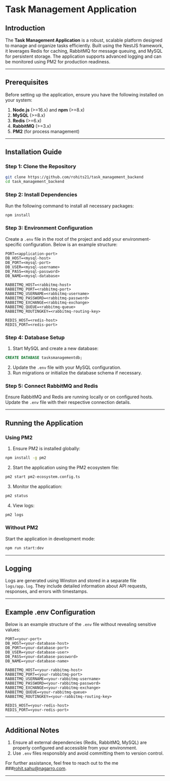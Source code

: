# Task Management Application

## Introduction

The **Task Management Application** is a robust, scalable platform designed to manage and organize tasks efficiently. Built using the NestJS framework, it leverages Redis for caching, RabbitMQ for message queuing, and MySQL for persistent storage. The application supports advanced logging and can be monitored using PM2 for production readiness.

---

## Prerequisites

Before setting up the application, ensure you have the following installed on your system:

1. **Node.js** (>=16.x) and **npm** (>=8.x)
2. **MySQL** (>=8.x)
3. **Redis** (>=6.x)
4. **RabbitMQ** (>=3.x)
5. **PM2** (for process management)

---

## Installation Guide

### Step 1: Clone the Repository

```bash
git clone https://github.com/rohits21/task_management_backend
cd task_management_backend
```

### Step 2: Install Dependencies

Run the following command to install all necessary packages:

```bash
npm install
```

### Step 3: Environment Configuration

Create a `.env` file in the root of the project and add your environment-specific configuration. Below is an example structure:

```env
PORT=<application-port>
DB_HOST=<mysql-host>
DB_PORT=<mysql-port>
DB_USER=<mysql-username>
DB_PASS=<mysql-password>
DB_NAME=<mysql-database>

RABBITMQ_HOST=<rabbitmq-host>
RABBITMQ_PORT=<rabbitmq-port>
RABBITMQ_USERNAME=<rabbitmq-username>
RABBITMQ_PASSWORD=<rabbitmq-password>
RABBITMQ_EXCHANGE=<rabbitmq-exchange>
RABBITMQ_QUEUE=<rabbitmq-queue>
RABBITMQ_ROUTINGKEY=<rabbitmq-routing-key>

REDIS_HOST=<redis-host>
REDIS_PORT=<redis-port>
```

### Step 4: Database Setup

1. Start MySQL and create a new database:

```sql
CREATE DATABASE tasksmanagementdb;
```

2. Update the `.env` file with your MySQL configuration.
3. Run migrations or initialize the database schema if necessary.

### Step 5: Connect RabbitMQ and Redis

Ensure RabbitMQ and Redis are running locally or on configured hosts. Update the `.env` file with their respective connection details.

---

## Running the Application

### Using PM2

1. Ensure PM2 is installed globally:

```bash
npm install -g pm2
```

2. Start the application using the PM2 ecosystem file:

```bash
pm2 start pm2-ecosystem.config.ts
```

3. Monitor the application:

```bash
pm2 status
```

4. View logs:

```bash
pm2 logs
```

### Without PM2

Start the application in development mode:

```bash
npm run start:dev
```

---

## Logging

Logs are generated using Winston and stored in a separate file `logs/app.log`. They include detailed information about API requests, responses, and errors with timestamps.

---

## Example .env Configuration

Below is an example structure of the `.env` file without revealing sensitive values:

```env
PORT=<your-port>
DB_HOST=<your-database-host>
DB_PORT=<your-database-port>
DB_USER=<your-database-user>
DB_PASS=<your-database-password>
DB_NAME=<your-database-name>

RABBITMQ_HOST=<your-rabbitmq-host>
RABBITMQ_PORT=<your-rabbitmq-port>
RABBITMQ_USERNAME=<your-rabbitmq-username>
RABBITMQ_PASSWORD=<your-rabbitmq-password>
RABBITMQ_EXCHANGE=<your-rabbitmq-exchange>
RABBITMQ_QUEUE=<your-rabbitmq-queue>
RABBITMQ_ROUTINGKEY=<your-rabbitmq-routing-key>

REDIS_HOST=<your-redis-host>
REDIS_PORT=<your-redis-port>
```

---

## Additional Notes

1. Ensure all external dependencies (Redis, RabbitMQ, MySQL) are properly configured and accessible from your environment.
2. Use `.env` files responsibly and avoid committing them to version control.

For further assistance, feel free to reach out to the me ###rohit.sahu@nagarro.com.

---


